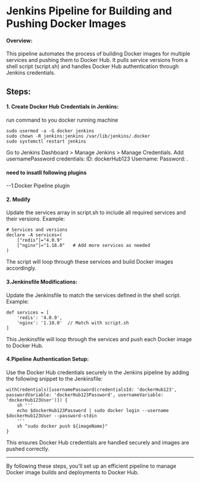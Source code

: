 # Jenkins Pipeline for Building and Pushing Docker Images
####  Overview:
This pipeline automates the process of building Docker images for multiple services and pushing them to Docker Hub. It pulls service versions from a shell script (script.sh) and handles Docker Hub authentication through Jenkins credentials.

## Steps:

#### 1. Create Docker Hub Credentials in Jenkins:
run command to you docker running machine
```
sudo usermod -a -G docker jenkins
sudo chown -R jenkins:jenkins /var/lib/jenkins/.docker
sudo systemctl restart jenkins
```
Go to Jenkins Dashboard > Manage Jenkins > Manage Credentials.
Add usernamePassword credentials:
ID: dockerHub123
Username: <your-docker-hub-username>
Password: <your-docker-hub-password>.

#### need to insatll following plugins
--1.Docker Pipeline plugin

#### 2. Modify 
Update the services array in script.sh to include all required services and their versions. Example:

```
# Services and versions
declare -A services=(
    ["redis"]="4.0.9"
    ["nginx"]="1.18.0"   # Add more services as needed
)
```
The script will loop through these services and build Docker images accordingly.

#### 3.Jenkinsfile Modifications:
Update the Jenkinsfile to match the services defined in the shell script. Example:
```
def services = [
    'redis': '4.0.9',
    'nginx': '1.18.0'  // Match with script.sh
]

```

This Jenkinsfile will loop through the services and push each Docker image to Docker Hub.

#### 4.Pipeline Authentication Setup:
Use the Docker Hub credentials securely in the Jenkins pipeline by adding the following snippet to the Jenkinsfile:

```
withCredentials([usernamePassword(credentialsId: 'dockerHub123', passwordVariable: 'dockerHub123Password', usernameVariable: 'dockerHub123User')]) {
    sh '''
    echo $dockerHub123Password | sudo docker login --username $dockerHub123User --password-stdin
    '''
    sh "sudo docker push ${imageName}"
}

```
This ensures Docker Hub credentials are handled securely and images are pushed correctly.

*************************************************************************************************
By following these steps, you'll set up an efficient pipeline to manage Docker image builds and deployments to Docker Hub.


